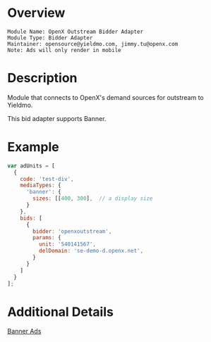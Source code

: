 # Overview

```
Module Name: OpenX Outstream Bidder Adapter
Module Type: Bidder Adapter
Maintainer: opensource@yieldmo.com, jimmy.tu@openx.com
Note: Ads will only render in mobile
```

# Description

Module that connects to OpenX's demand sources for outstream to Yieldmo.

This bid adapter supports Banner.

# Example
```javascript
var adUnits = [
  {
    code: 'test-div',
    mediaTypes: {
      'banner': {
        sizes: [[400, 300],  // a display size
      }
    },
    bids: [
      {
        bidder: 'openxoutstream',
        params: {
          unit: '540141567',
          delDomain: 'se-demo-d.openx.net',
        }
      }
    ]
  }
];
```

# Additional Details
[Banner Ads](https://docs.openx.com/Content/developers/containers/prebid-adapter.html)

